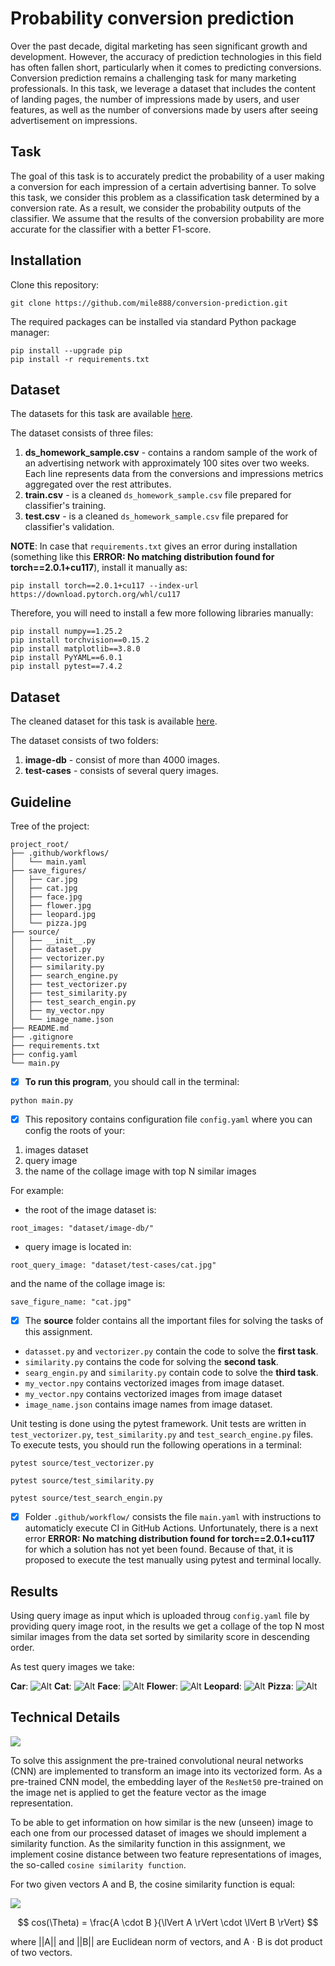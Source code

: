 # Probability conversion prediction
Over the past decade, digital marketing has seen significant growth and development. However, the accuracy of prediction technologies in this field has often fallen short, particularly when it comes to predicting conversions. Conversion prediction remains a challenging task for many marketing professionals. In this task, we leverage a dataset that includes the content of landing pages, the number of impressions made by users, and user features, as well as the number of conversions made by users after seeing advertisement on impressions. 

## Task
The goal of this task is to accurately predict the probability of a user making a conversion for each impression of a certain advertising banner. To solve this task, we consider this problem as a classification task determined by a conversion rate. As a result, we consider the probability outputs of the classifier. We assume that the results of the conversion probability are more accurate for the classifier with a better F1-score. 

## Installation
Clone this repository:
```
git clone https://github.com/mile888/conversion-prediction.git
```
The required packages can be installed via standard Python package manager:
```
pip install --upgrade pip
pip install -r requirements.txt
```

## Dataset
The datasets for this task are available [here](https://drive.google.com/drive/folders/1eH5FLgAMjcMGdd8yHxjnO5IJOOZdJIuv).

The dataset consists of three files:
1. **ds_homework_sample.csv** - contains a random sample of the work of an advertising network with approximately 100 sites over two weeks. Each line represents data from the conversions and impressions metrics aggregated over the rest attributes. 
2. **train.csv** - is a cleaned `ds_homework_sample.csv` file prepared for classifier's training.
3. **test.csv** - is a cleaned `ds_homework_sample.csv` file prepared for classifier's validation.


**NOTE**:
In case that `requirements.txt` gives an error during installation (something like this **ERROR: No matching distribution found for torch==2.0.1+cu117**), install it manually as:
```
pip install torch==2.0.1+cu117 --index-url https://download.pytorch.org/whl/cu117
```
Therefore, you will need to install a few more following libraries manually:
```
pip install numpy==1.25.2
pip install torchvision==0.15.2
pip install matplotlib==3.8.0
pip install PyYAML==6.0.1
pip install pytest==7.4.2
```

## Dataset
The cleaned dataset for this task is available [here](https://drive.google.com/drive/folders/1qOVe9A5fX5D5vNGIuDvlIGCT0mq-PbGF).

The dataset consists of two folders:
1. **image-db** - consist of more than 4000 images. 
2. **test-cases** - consists of several query images.

## Guideline
Tree of the project:
```plaintext
project_root/
├── .github/workflows/ 
│   └── main.yaml
├── save_figures/
│   ├── car.jpg
│   ├── cat.jpg
│   ├── face.jpg
│   ├── flower.jpg
│   ├── leopard.jpg
│   └── pizza.jpg
├── source/
│   ├── __init__.py
│   ├── dataset.py
│   ├── vectorizer.py
│   ├── similarity.py
│   ├── search_engine.py
│   ├── test_vectorizer.py
│   ├── test_similarity.py
│   ├── test_search_engin.py
│   ├── my_vector.npy
│   └── image_name.json
├── README.md
├── .gitignore
├── requirements.txt
├── config.yaml
└── main.py
```

- [x] **To run this program**, you should call in the terminal:
```
python main.py
```
- [x] This repository contains configuration file `config.yaml` where you can 
config the roots of your:
1. images dataset
2. query image
3. the name of the collage image with top N similar images

For example: 
- the root of the image dataset is:
```
root_images: "dataset/image-db/"
```
- query image is located in:
```
root_query_image: "dataset/test-cases/cat.jpg"
```
and the name of the collage image is:
```
save_figure_name: "cat.jpg"
```

- [x] The **source** folder contains all the important files for solving the tasks of this assignment.
- `datasset.py` and `vectorizer.py` contain the code to solve the **first task**.
- `similarity.py` contains the code for solving the **second task**.
- `searg_engin.py` and `similarity.py` contain code to solve the **third task**.
- `my_vector.npy` contains vectorized images from image dataset.
- `my_vector.npy` contains vectorized images from image dataset 
- `image_name.json` contains image names from image dataset.

Unit testing is done using the pytest framework. Unit tests are written in `test_vectorizer.py`, `test_similarity.py` and `test_search_engine.py` files. To execute tests, you should run the following operations in a terminal:
```
pytest source/test_vectorizer.py
```
```
pytest source/test_similarity.py
```
```
pytest source/test_search_engin.py
```

- [x] Folder `.github/workflow/` consists the file `main.yaml` with instructions to automaticly execute CI in GitHub Actions. Unfortunately, there is a next error **ERROR: No matching distribution found for torch==2.0.1+cu117** for which a solution has not yet been found. Because of that, it is proposed to execute the test manually using pytest and terminal locally.

## Results
Using query image as input which is uploaded throug `config.yaml` file by providing query image root, in the results we get a collage of the top N most
similar images from the data set sorted by similarity score in descending order. 

As test query images we take:

**Car**:
![Alt](save_figures/car.jpg)
**Cat**:
![Alt](save_figures/cat.jpg)
**Face**:
![Alt](save_figures/face.jpg)
**Flower**:
![Alt](save_figures/flower.jpg)
**Leopard**:
![Alt](save_figures/leopard.jpg)
**Pizza**:
![Alt](save_figures/pizza.jpg)

## Technical Details
<img src="https://render.githubusercontent.com/render/math?math={}">

To solve this assignment the pre-trained convolutional neural networks (CNN) are implemented to transform an image into its vectorized form. As a pre-trained CNN model, the embedding layer of the `ResNet50` pre-trained on the image net is applied to get the feature vector as the image representation. 

To be able to get information on how similar is the new (unseen) image to each one from our processed dataset of images we should implement a similarity function. As the similarity function in this assignment, we implement cosine distance between two feature representations of images, the so-called `cosine similarity function`.

For two given vectors A and B, the cosine similarity function is equal:

<img src="https://render.githubusercontent.com/render/math?math={}">

$$
cos(\Theta) = \frac{A \cdot B }{\lVert A \rVert \cdot \lVert B \rVert}
$$



where ||A|| and ||B|| are Euclidean norm of vectors, and A $\cdot$ B is dot product of two vectors.